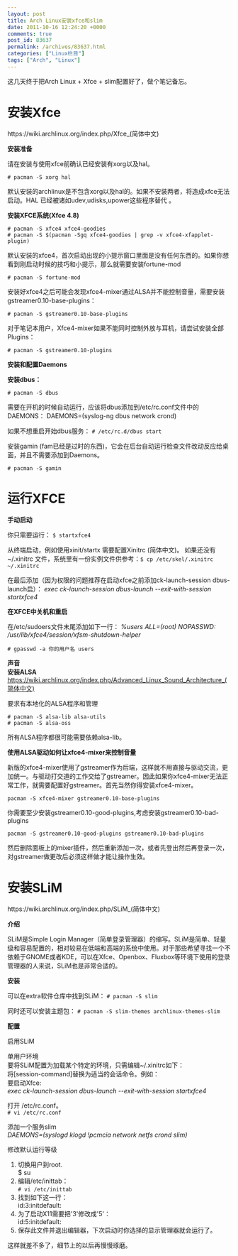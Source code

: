 ```yaml
---
layout: post
title: Arch Linux安装xfce和slim
date: 2011-10-16 12:24:20 +0000
comments: true
post_id: 83637
permalink: /archives/83637.html
categories: ["Linux栏目"]
tags: ["Arch", "Linux"]
---
```


这几天终于把Arch Linux + Xfce + slim配置好了，做个笔记备忘。
<h1>安装Xfce</h1>
https://wiki.archlinux.org/index.php/Xfce_(简体中文)

<strong>安装准备</strong>

请在安装与使用xfce前确认已经安装有xorg以及hal。

`# pacman -S xorg hal`

默认安装的archlinux是不包含xorg以及hal的。如果不安装两者，将造成xfce无法启动。HAL 已经被诸如udev,udisks,upower这些程序替代 。

<strong>安装XFCE系统(Xfce 4.8)</strong>

`# pacman -S xfce4 xfce4-goodies`  
`# pacman -S $(pacman -Sgq xfce4-goodies | grep -v xfce4-xfapplet-plugin)`

默认安装的xfce4，首次启动出现的小提示窗口里面是没有任何东西的。如果你想看到刚启动时候的技巧和小提示，那么就需要安装fortune-mod

`# pacman -S fortune-mod`

安装好xfce4之后可能会发现xfce4-mixer通过ALSA并不能控制音量，需要安装gstreamer0.10-base-plugins：

`# pacman -S gstreamer0.10-base-plugins`

对于笔记本用户，Xfce4-mixer如果不能同时控制外放与耳机，请尝试安装全部Plugins：

`# pacman -S gstreamer0.10-plugins`

<strong>安装和配置Daemons</strong>

<strong>安装dbus：</strong>

`# pacman -S dbus`

需要在开机的时候自动运行，应该将dbus添加到/etc/rc.conf文件中的DAEMONS：
DAEMONS=(syslog-ng dbus network crond)

如果不想重启开始dbus服务： `# /etc/rc.d/dbus start`

安装gamin (fam已经是过时的东西)，它会在后台自动运行检查文件改动反应给桌面，并且不需要添加到Daemons。

`# pacman -S gamin`

<h1>运行XFCE</h1>

<strong>手动启动</strong>

你只需要运行： `$ startxfce4`

从终端启动，例如使用xinit/startx 需要配置Xinitrc (简体中文)。
如果还没有~/.xinitrc 文件，系统里有一份实例文件供参考：`$ cp /etc/skel/.xinitrc ~/.xinitrc`

在最后添加（因为权限的问题推荐在启动xfce之前添加ck-launch-session dbus-launch启）：
<em>exec ck-launch-session dbus-launch --exit-with-session startxfce4</em>

<strong>在XFCE中关机和重启</strong>

在/etc/sudoers文件末尾添加如下一行：
<em>%users ALL=(root) NOPASSWD: /usr/lib/xfce4/session/xfsm-shutdown-helper</em>

`# gpasswd -a 你的用户名 users`

<strong>声音</strong>  
<strong>安装ALSA</strong>
https://wiki.archlinux.org/index.php/Advanced_Linux_Sound_Architecture_(简体中文)

要求有本地化的ALSA程序和管理

`# pacman -S alsa-lib alsa-utils`  
`# pacman -S alsa-oss`

所有ALSA程序都很可能需要依赖alsa-lib。

<strong>使用ALSA驱动如何让xfce4-mixer来控制音量</strong>

新版的xfce4-mixer使用了gstreamer作为后端，这样就不用直接与驱动交流，更加统一。与驱动打交道的工作交给了gstreamer。因此如果你xfce4-mixer无法正常工作，就需要配置好gstreamer。首先当然你得安装xfce4-mixer。

`pacman -S xfce4-mixer gstreamer0.10-base-plugins`

你需要至少安装gstreamer0.10-good-plugins,考虑安装gstreamer0.10-bad-plugins

`pacman -S gstreamer0.10-good-plugins gstreamer0.10-bad-plugins`

然后删除面板上的mixer插件，然后重新添加一次，或者先登出然后再登录一次，对gstreamer做更改后必须这样做才能让操作生效。

<h1>安装SLiM</h1>
https://wiki.archlinux.org/index.php/SLiM_(简体中文)

<strong>介绍</strong>

SLiM是Simple Login Manager（简单登录管理器）的缩写。SLiM是简单、轻量级和容易配置的，相对较易在低端和高端的系统中使用。对于那些希望寻找一个不依赖于GNOME或者KDE，可以在Xfce、Openbox、Fluxbox等环境下使用的登录管理器的人来说，SLiM也是非常合适的。

<strong>安装</strong>

可以在extra软件仓库中找到SLiM： `# pacman -S slim`

同时还可以安装主题包： `# pacman -S slim-themes archlinux-themes-slim`

<strong>配置</strong>

启用SLiM

单用户环境  
要将SLiM配置为加载某个特定的环境，只需编辑~/.xinitrc如下：  
将[session-command]替换为适当的会话命令。例如：  
要启动Xfce:  
<em>exec ck-launch-session dbus-launch --exit-with-session startxfce4</em>

打开 /etc/rc.conf。  
`# vi /etc/rc.conf`

添加一个服务slim  
<em>DAEMONS=(syslogd klogd !pcmcia network netfs crond slim)</em>

修改默认运行等级  
1. 切换用户到root.  
$ su  
2. 编辑/etc/inittab：  
`# vi /etc/inittab`  
3. 找到如下这一行：  
id:3:initdefault:  
4. 为了启动X11需要把'3'修改成'5'：  
id:5:initdefault:  
5. 保存此文件并退出编辑器，下次启动时你选择的显示管理器就会运行了。  

这样就差不多了，细节上的以后再慢慢琢磨。
